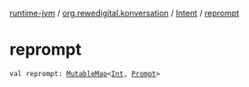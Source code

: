 [runtime-jvm](../../index.md) / [org.rewedigital.konversation](../index.md) / [Intent](index.md) / [reprompt](./reprompt.md)

# reprompt

`val reprompt: `[`MutableMap`](https://kotlinlang.org/api/latest/jvm/stdlib/kotlin.collections/-mutable-map/index.html)`<`[`Int`](https://kotlinlang.org/api/latest/jvm/stdlib/kotlin/-int/index.html)`, `[`Prompt`](../-prompt/index.md)`>`